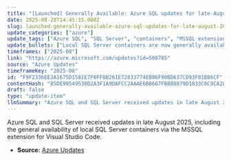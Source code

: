 ```yaml
---
title: "[Launched] Generally Available: Azure SQL updates for late-August 2025"
date: 2025-08-28T14:45:15.000Z
slug: launched-generally-available-azure-sql-updates-for-late-august-2025
update_categories: ["azure"]
update_tags: ["Azure SQL", "SQL Server", "containers", "MSSQL extension", "Visual Studio Code"]
update_bullets: ["Local SQL Server containers are now generally available.", "Containers can be created directly within the MSSQL extension for Visual Studio Code."]
timeframes: ["2025-08"]
link: "https://azure.microsoft.com/updates?id=500785"
source: "Azure Updates"
timeframeKey: "2025-08"
id: "F9F2336EE3A1675D1581E7F0FF6B261E72033774EB06F90BD637CD93F01B86CF"
contentHash: "85DE99549538D2A3F1A9DAFCC2AAAE6B8667FB8B8879D1033C0C9CA280B3A33F"
draft: false
type: "update-item"
llmSummary: "Azure SQL and SQL Server received updates in late August 2025, including the general availability of local SQL Server containers via the MSSQL extension for Visual Studio Code."
---
```


Azure SQL and SQL Server received updates in late August 2025, including the general availability of local SQL Server containers via the MSSQL extension for Visual Studio Code.

- **Source:** [Azure Updates](https://azure.microsoft.com/updates?id=500785)
